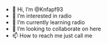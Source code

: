 - 👋 Hi, I’m @Knfapf93
- 👀 I’m interested in radio
- 🌱 I’m currently learning radio
- 💞️ I’m looking to collaborate on here
- 📫 How to reach me just call me

<!---
Knfapf93/Knfapf93 is a ✨ special ✨ repository because its `README.md` (this file) appears on your GitHub profile.
You can click the Preview link to take a look at your changes.
--->

